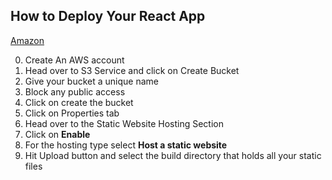 ## How to Deploy Your React App
  <u>Amazon</u>

  0. Create An AWS account
  1. Head over to S3 Service and click on Create Bucket
  2. Give your bucket a unique name
  3. Block any public access
  4. Click on create the bucket
  5. Click on Properties tab
  6. Head over to the Static Website Hosting Section
  7. Click on **Enable**
  8. For the hosting type select **Host a static website**
  9. Hit Upload button and select the build directory that holds all your static files
